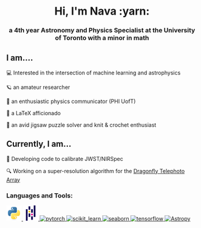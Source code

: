 
<h1 align="center">Hi, I'm Nava :yarn:</h1>
<h3 align="center">a 4th year Astronomy and Physics Specialist at the University of Toronto with a minor in math </h3>
<h2 align="left"> I am.... </h2>


💻 Interested in the intersection of machine learning and astrophysics 

🪐 an amateur researcher 

🎤 an enthusiastic physics communicator (PHI UofT) 

📎 a LaTeX afficionado 

🧩 an avid jigsaw puzzle solver and knit & crochet enthusiast

## Currently, I am...
🔭 Developing code to calibrate JWST/NIRSpec

🔍 Working on a super-resolution algorithm for the [Dragonfly Telephoto Array](https://www.dragonflytelescope.org/)


<h3 align="left">Languages and Tools:</h3>
<p align="left"> <a href="https://www.python.org" target="_blank" rel="noreferrer"> <img src="https://raw.githubusercontent.com/devicons/devicon/master/icons/python/python-original.svg" alt="python" width="40" height="40"/> </a>  <a href="https://pandas.pydata.org/" target="_blank" rel="noreferrer"> 
<img src="https://raw.githubusercontent.com/devicons/devicon/2ae2a900d2f041da66e950e4d48052658d850630/icons/pandas/pandas-original.svg" alt="pandas" width="40" height="40"/>  </a> <a href="https://pytorch.org/" target="_blank" rel="noreferrer"> <img src="https://www.vectorlogo.zone/logos/pytorch/pytorch-icon.svg" alt="pytorch" width="40" height="40"/> </a> <a href="https://scikit-learn.org/" target="_blank" rel="noreferrer"> <img src="https://upload.wikimedia.org/wikipedia/commons/0/05/Scikit_learn_logo_small.svg" alt="scikit_learn" width="40" height="40"/> </a> <a href="https://seaborn.pydata.org/" target="_blank" rel="noreferrer"> <img src="https://seaborn.pydata.org/_images/logo-mark-lightbg.svg" alt="seaborn" width="40" height="40"/> </a> <a href="https://www.tensorflow.org" target="_blank" rel="noreferrer"> <img src="https://www.vectorlogo.zone/logos/tensorflow/tensorflow-icon.svg" alt="tensorflow" width="40" height="40"/> </a><a href="https://www.astropy.org/" target="_blank" rel="noreferrer">
    <img src="https://upload.wikimedia.org/wikipedia/commons/5/5a/Logo_of_the_Astropy_Project.png" alt="Astropy" width="40"/>
  </a></p>
